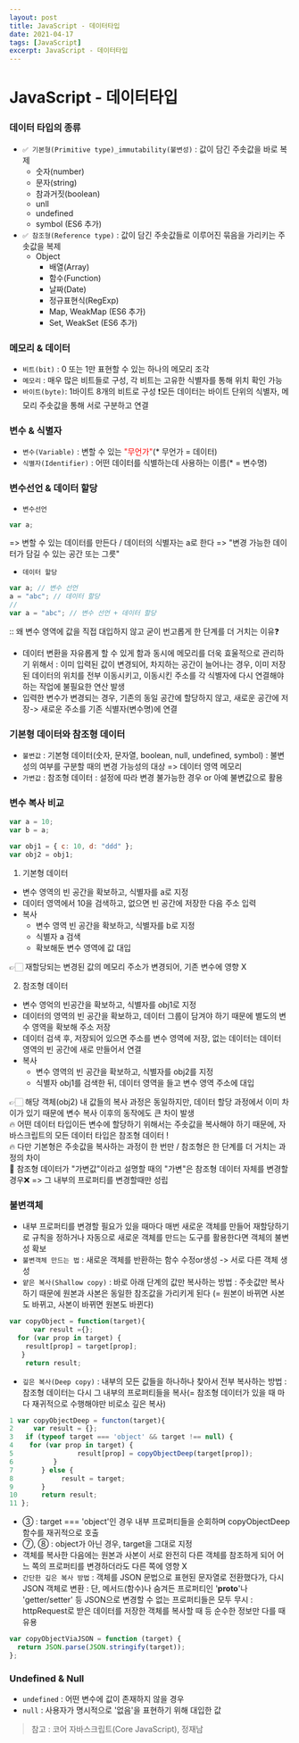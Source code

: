 ```yaml
---
layout: post
title: JavaScript - 데이터타입
date: 2021-04-17
tags: [JavaScript]
excerpt: JavaScript - 데이터타입
---
```


# JavaScript - 데이터타입

### 데이터 타입의 종류

- `✅ 기본형(Primitive type)_immutability(불변성)`
  : 값이 담긴 주솟값을 바로 복제
  - 숫자(number)
  - 문자(string)
  - 참과거짓(boolean)
  - unll
  - undefined
  - symbol (ES6 추가)
- `✅ 참조형(Reference type)`
  : 값이 담긴 주솟값들로 이루어진 묶음을 가리키는 주솟값을 복제
  - Object
    - 배열(Array)
    - 함수(Function)
    - 날짜(Date)
    - 정규표현식(RegExp)
    - Map, WeakMap (ES6 추가)
    - Set, WeakSet (ES6 추가)

### 메모리 & 데이터

- `비트(bit)` : 0 또는 1만 표현할 수 있는 하나의 메모리 조각
- `메모리` : 매우 많은 비트들로 구성, 각 비트는 고유한 식별자를 통해 위치 확인 가능
- `바이트(byte)`: 1바이트 8개의 비트로 구성
  ❗️모든 데이터는 바이트 단위의 식별자, 메모리 주솟값을 통해 서로 구분하고 연결

### 변수 & 식별자

- `변수(Variable)`
  : 변할 수 있는 <span style="color:red">"무언가"</span>(\* 무언가 = 데이터)
- `식별자(Identifier)`
  : 어떤 데이터를 식별하는데 사용하는 이름(\* = 변수명)

### 변수선언 & 데이터 할당

- `변수선언`

```js
var a;
```

=> 변할 수 있는 데이터를 만든다 / 데이터의 식별자는 a로 한다
=> "변경 가능한 데이터가 담길 수 있는 공간 또는 그릇"

- `데이터 할당`

```js
var a; // 변수 선언
a = "abc"; // 데이터 할당
//
var a = "abc"; // 변수 선언 + 데이터 할당
```

:: 왜 변수 영역에 값을 직접 대입하지 않고 굳이 번고롭게 한 단계를 더 거치는 이유❓

- 데이터 변환을 자유롭게 할 수 있게 함과 동시에 메모리를 더욱 효울적으로 관리하기 위해서
  : 이미 입력된 값이 변경되어, 차지하는 공간이 늘어나는 경우, 이미 저장된 데이터의 위치를 전부 이동시키고, 이동시킨 주소를 각 식별자에 다시 연결해야 하는 작업에 불필요한 연산 발생
- 입력한 변수가 변경되는 경우, 기존의 동일 공간에 할당하지 않고, 새로운 공간에 저장-> 새로운 주소를 기존 식별자(변수명)에 연결

### 기본형 데이터와 참조형 데이터

- `불변값`
  : 기본형 데이터(숫자, 문자열, boolean, null, undefined, symbol)
  : 불변성의 여부를 구분할 때의 변경 가능성의 대상 => 데이터 영역 메모리
- `가변값`
  : 참조형 데이터
  : 설정에 따라 변경 불가능한 경우 or 아예 불변값으로 활용

### 변수 복사 비교

```js
var a = 10;
var b = a;

var obj1 = { c: 10, d: "ddd" };
var obj2 = obj1;
```

1. 기본형 데이터

- 변수 영역의 빈 공간을 확보하고, 식별자를 a로 지정
- 데이터 영역에서 10을 검색하고, 없으면 빈 공간에 저장한 다음 주소 입력
- 복사
  - 변수 영역 빈 공간을 확보하고, 식별자를 b로 지정
  - 식별자 a 검색
  - 확보해둔 변수 영역에 값 대입

👉🏻 재할당되는 변경된 값의 메모리 주소가 변경되어, 기존 변수에 영향 X

2. 참조형 데이터

- 변수 영억의 빈공간을 확보하고, 식별자를 obj1로 지정
- 데이터의 영역의 빈 공간을 확보하고, 데이터 그룹이 담겨야 하기 때문에 별도의 변수 영역을 확보해 주소 저장
- 데이터 검색 후, 저장되어 있으면 주소를 변수 영역에 저장, 없는 데이터는 데이터 영역의 빈 공간에 새로 만들어서 연결
- 복사
  - 변수 영역의 빈 공간을 확보하고, 식별자를 obj2를 지정
  - 식별자 obj1를 검색한 뒤, 데이터 영역을 들고 변수 영역 주소에 대입

👉🏻 해당 객체(obj2) 내 값들의 복사 과정은 동일하지만, 데이터 할당 과정에서 이미 차이가 있기 때문에 변수 복사 이후의 동작에도 큰 차이 발생
<br />
🔥 어떤 데이터 타입이든 변수에 할당하기 위해서는 주솟값을 복사해야 하기 때문에, 자바스크립트의 모든 데이터 타입은 참조형 데이터 !
<br />
🔥 다만 기본형은 주솟값을 복사하는 과정이 한 번만 / 참조형은 한 단계를 더 거치는 과정의 차이
<br />
🚀 참조형 데이터가 "가변값"이라고 설명할 때의 "가변"은 참조형 데이터 자체를 변경할 경우❌ => 그 내부의 프로퍼티를 변경할때만 성립

### 불변객체

- 내부 프로퍼티를 변경할 필요가 있을 때마다 매번 새로운 객체를 만들어 재할당하기로 규칙을 정하거나 자동으로 새로운 객체를 만드는 도구를 활용한다면 객체의 불변성 확보
- `불변객체 만드는 법`
  : 새로운 객체를 반환하는 함수 수정or생성 -> 서로 다른 객체 생성
- `얕은 복사(Shallow copy)`
  : 바로 아래 단계의 값만 복사하는 방법
  : 주솟값만 복사하기 때문에 원본과 사본은 동일한 참조값을 가리키게 된다 (= 원본이 바뀌면 사본도 바뀌고, 사본이 바뀌면 원본도 바뀐다)

```js
var copyObject = function(target){
      var result ={};
  for (var prop in target) {
    result[prop] = target[prop];
   }
    return result;
```

- `깊은 복사(Deep copy)`
  : 내부의 모든 값들을 하나하나 찾아서 전부 복사하는 방법
  : 참조형 데이터는 다시 그 내부의 프로퍼티들을 복사(= 참조형 데이터가 있을 때 마다 재귀적으로 수행해야만 비로소 깊은 복사)

```js
1 var copyObjectDeep = functon(target){
2     var result = {};
3   if (typeof target === 'object' && target !== null) {
4 	 for (var prop in target) {
5    	         result[prop] = copyObjectDeep(target[prop]);
6          }
7       } else {
8   	     result = target;
9       }
10      return result;
11 };
```

- ③ : target === 'object'인 경우 내부 프로퍼티들을 순회하며 copyObjectDeep함수를 재귀적으로 호출
- ⑦, ⑧ : object가 아닌 경우, target을 그대로 지정
- 객체를 복사한 다음에는 원본과 사본이 서로 완전히 다른 객체를 참조하게 되어 어느 쪽의 프로퍼티를 변경하더라도 다른 쪽에 영향 X
  <br />
- `간단한 깊은 복사 방법`
  : 객체를 JSON 문법으로 표현된 문자열로 전환했다가, 다시 JSON 객체로 변환
  : 단, 메서드(함수)나 숨겨든 프로퍼티인 '**proto**'나 'getter/setter' 등 JSON으로 변경할 수 없는 프로퍼티들은 모두 무시
  : httpRequest로 받은 데이터를 저장한 객체를 복사할 때 등 순수한 정보만 다를 때 유용

```js
var copyObjectViaJSON = function (target) {
  return JSON.parse(JSON.stringify(target));
};
```

### Undefined & Null

- `undefined` : 어떤 변수에 값이 존재하지 않을 경우
- `null` : 사용자가 명시적으로 '없음'을 표현하기 위해 대입한 값

> 참고 : 코어 자바스크립트(Core JavaScript), 정재남

